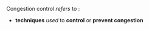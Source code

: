 Congestion control *refers* to : 
- **techniques** *used* to **control** or **prevent congestion**



